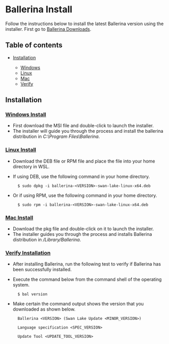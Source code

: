 # Ballerina Install

Follow the instructions below to install the latest Ballerina version using the installer. First go to [Ballerina Downloads](https://ballerina.io/downloads/).

## Table of contents

- [Installation](#installation)

    - [Windows](#windows-install)
    - [Linux](#linux-install)
    - [Mac](#mac-install)
    - [Verify](#verify-installation)

## Installation

### <u> Windows Install</u>

- First download the MSI file and double-click to launch the installer.
- The installer will guide you through the process and install the ballerina distribution in <i>C:\Program Files\Ballerina</i>.

### <u> Linux Install </u>

- Download the DEB file or RPM file and place the file into your home directory in WSL.
- If using DEB, use the following command in your home directory.

        $ sudo dpkg -i ballerina-<VERSION>-swan-lake-linux-x64.deb

- Or if using RPM, use the following command in your home directory.

        $ sudo rpm -i ballerina-<VERSION>-swan-lake-linux-x64.deb

### <u> Mac Install </u>

- Download the pkg file and double-click on it to launch the installer.
- The installer guides you through the process and installs Ballerina distribution in <i>/Library/Ballerina</i>.

### <u> Verify Installation</u>

- After installing Ballerina, run the following test to verify if Ballerina has been successfully installed.

- Execute the command below from the command shell of the operating system.

        $ bal version

- Make certain the command output shows the version that you downloaded as shown below.

        Ballerina <VERSION> (Swan Lake Update <MINOR_VERSION>)
        
        Language specification <SPEC_VERSION>
        
        Update Tool <UPDATE_TOOL_VERSION>